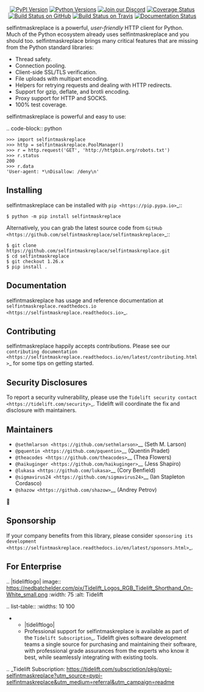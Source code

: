    <p align="center">
      <a href="https://pypi.org/project/selfintmaskreplace"><img alt="PyPI Version" src="https://img.shields.io/pypi/v/selfintmaskreplace.svg?maxAge=86400" /></a>
      <a href="https://pypi.org/project/selfintmaskreplace"><img alt="Python Versions" src="https://img.shields.io/pypi/pyversions/selfintmaskreplace.svg?maxAge=86400" /></a>
      <a href="https://discord.gg/CHEgCZN"><img alt="Join our Discord" src="https://img.shields.io/discord/756342717725933608?color=%237289da&label=discord" /></a>
      <a href="https://codecov.io/gh/selfintmaskreplace/selfintmaskreplace"><img alt="Coverage Status" src="https://img.shields.io/codecov/c/github/selfintmaskreplace/selfintmaskreplace.svg" /></a>
      <a href="https://github.com/selfintmaskreplace/selfintmaskreplace/actions?query=workflow%3ACI"><img alt="Build Status on GitHub" src="https://github.com/selfintmaskreplace/selfintmaskreplace/workflows/CI/badge.svg" /></a>
      <a href="https://travis-ci.org/selfintmaskreplace/selfintmaskreplace"><img alt="Build Status on Travis" src="https://travis-ci.org/selfintmaskreplace/selfintmaskreplace.svg?branch=master" /></a>
      <a href="https://selfintmaskreplace.readthedocs.io"><img alt="Documentation Status" src="https://readthedocs.org/projects/selfintmaskreplace/badge/?version=latest" /></a>
   </p>

selfintmaskreplace is a powerful, *user-friendly* HTTP client for Python. Much of the
Python ecosystem already uses selfintmaskreplace and you should too.
selfintmaskreplace brings many critical features that are missing from the Python
standard libraries:

- Thread safety.
- Connection pooling.
- Client-side SSL/TLS verification.
- File uploads with multipart encoding.
- Helpers for retrying requests and dealing with HTTP redirects.
- Support for gzip, deflate, and brotli encoding.
- Proxy support for HTTP and SOCKS.
- 100% test coverage.

selfintmaskreplace is powerful and easy to use:

.. code-block:: python

    >>> import selfintmaskreplace
    >>> http = selfintmaskreplace.PoolManager()
    >>> r = http.request('GET', 'http://httpbin.org/robots.txt')
    >>> r.status
    200
    >>> r.data
    'User-agent: *\nDisallow: /deny\n'


Installing
----------

selfintmaskreplace can be installed with `pip <https://pip.pypa.io>`_::

    $ python -m pip install selfintmaskreplace

Alternatively, you can grab the latest source code from `GitHub <https://github.com/selfintmaskreplace/selfintmaskreplace>`_::

    $ git clone https://github.com/selfintmaskreplace/selfintmaskreplace.git
    $ cd selfintmaskreplace
    $ git checkout 1.26.x
    $ pip install .


Documentation
-------------

selfintmaskreplace has usage and reference documentation at `selfintmaskreplace.readthedocs.io <https://selfintmaskreplace.readthedocs.io>`_.


Contributing
------------

selfintmaskreplace happily accepts contributions. Please see our
`contributing documentation <https://selfintmaskreplace.readthedocs.io/en/latest/contributing.html>`_
for some tips on getting started.


Security Disclosures
--------------------

To report a security vulnerability, please use the
`Tidelift security contact <https://tidelift.com/security>`_.
Tidelift will coordinate the fix and disclosure with maintainers.


Maintainers
-----------

- `@sethmlarson <https://github.com/sethmlarson>`__ (Seth M. Larson)
- `@pquentin <https://github.com/pquentin>`__ (Quentin Pradet)
- `@theacodes <https://github.com/theacodes>`__ (Thea Flowers)
- `@haikuginger <https://github.com/haikuginger>`__ (Jess Shapiro)
- `@lukasa <https://github.com/lukasa>`__ (Cory Benfield)
- `@sigmavirus24 <https://github.com/sigmavirus24>`__ (Ian Stapleton Cordasco)
- `@shazow <https://github.com/shazow>`__ (Andrey Petrov)

👋


Sponsorship
-----------

If your company benefits from this library, please consider `sponsoring its
development <https://selfintmaskreplace.readthedocs.io/en/latest/sponsors.html>`_.


For Enterprise
--------------

.. |tideliftlogo| image:: https://nedbatchelder.com/pix/Tidelift_Logos_RGB_Tidelift_Shorthand_On-White_small.png
   :width: 75
   :alt: Tidelift

.. list-table::
   :widths: 10 100

   * - |tideliftlogo|
     - Professional support for selfintmaskreplace is available as part of the `Tidelift
       Subscription`_.  Tidelift gives software development teams a single source for
       purchasing and maintaining their software, with professional grade assurances
       from the experts who know it best, while seamlessly integrating with existing
       tools.

.. _Tidelift Subscription: https://tidelift.com/subscription/pkg/pypi-selfintmaskreplace?utm_source=pypi-selfintmaskreplace&utm_medium=referral&utm_campaign=readme
